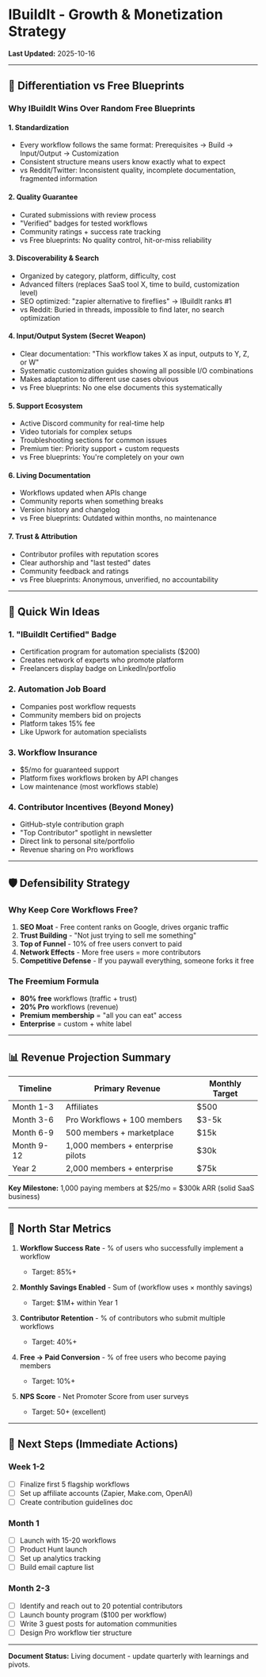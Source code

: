 # IBuildIt - Growth & Monetization Strategy

**Last Updated:** 2025-10-16

---

## 🎯 Differentiation vs Free Blueprints

### Why IBuildIt Wins Over Random Free Blueprints

#### 1. **Standardization**
- Every workflow follows the same format: Prerequisites → Build → Input/Output → Customization
- Consistent structure means users know exactly what to expect
- vs Reddit/Twitter: Inconsistent quality, incomplete documentation, fragmented information

#### 2. **Quality Guarantee**
- Curated submissions with review process
- "Verified" badges for tested workflows
- Community ratings + success rate tracking
- vs Free blueprints: No quality control, hit-or-miss reliability

#### 3. **Discoverability & Search**
- Organized by category, platform, difficulty, cost
- Advanced filters (replaces SaaS tool X, time to build, customization level)
- SEO optimized: "zapier alternative to fireflies" → IBuildIt ranks #1
- vs Reddit: Buried in threads, impossible to find later, no search optimization

#### 4. **Input/Output System** (Secret Weapon)
- Clear documentation: "This workflow takes X as input, outputs to Y, Z, or W"
- Systematic customization guides showing all possible I/O combinations
- Makes adaptation to different use cases obvious
- vs Free blueprints: No one else documents this systematically

#### 5. **Support Ecosystem**
- Active Discord community for real-time help
- Video tutorials for complex setups
- Troubleshooting sections for common issues
- Premium tier: Priority support + custom requests
- vs Free blueprints: You're completely on your own

#### 6. **Living Documentation**
- Workflows updated when APIs change
- Community reports when something breaks
- Version history and changelog
- vs Free blueprints: Outdated within months, no maintenance

#### 7. **Trust & Attribution**
- Contributor profiles with reputation scores
- Clear authorship and "last tested" dates
- Community feedback and ratings
- vs Free blueprints: Anonymous, unverified, no accountability

---

## 🎁 Quick Win Ideas

### 1. "IBuildIt Certified" Badge
- Certification program for automation specialists ($200)
- Creates network of experts who promote platform
- Freelancers display badge on LinkedIn/portfolio

### 2. Automation Job Board
- Companies post workflow requests
- Community members bid on projects
- Platform takes 15% fee
- Like Upwork for automation specialists

### 3. Workflow Insurance
- $5/mo for guaranteed support
- Platform fixes workflows broken by API changes
- Low maintenance (most workflows stable)

### 4. Contributor Incentives (Beyond Money)
- GitHub-style contribution graph
- "Top Contributor" spotlight in newsletter
- Direct link to personal site/portfolio
- Revenue sharing on Pro workflows

---

## 🛡️ Defensibility Strategy

### Why Keep Core Workflows Free?

1. **SEO Moat** - Free content ranks on Google, drives organic traffic
2. **Trust Building** - "Not just trying to sell me something"
3. **Top of Funnel** - 10% of free users convert to paid
4. **Network Effects** - More free users = more contributors
5. **Competitive Defense** - If you paywall everything, someone forks it free

### The Freemium Formula
- **80% free** workflows (traffic + trust)
- **20% Pro** workflows (revenue)
- **Premium membership** = "all you can eat" access
- **Enterprise** = custom + white label

---

## 📊 Revenue Projection Summary

| Timeline | Primary Revenue | Monthly Target |
|----------|----------------|----------------|
| Month 1-3 | Affiliates | $500 |
| Month 3-6 | Pro Workflows + 100 members | $3-5k |
| Month 6-9 | 500 members + marketplace | $15k |
| Month 9-12 | 1,000 members + enterprise pilots | $30k |
| Year 2 | 2,000 members + enterprise | $75k |

**Key Milestone:** 1,000 paying members at $25/mo = $300k ARR (solid SaaS business)

---

## 🧭 North Star Metrics

1. **Workflow Success Rate** - % of users who successfully implement a workflow
   - Target: 85%+

2. **Monthly Savings Enabled** - Sum of (workflow uses × monthly savings)
   - Target: $1M+ within Year 1

3. **Contributor Retention** - % of contributors who submit multiple workflows
   - Target: 40%+

4. **Free → Paid Conversion** - % of free users who become paying members
   - Target: 10%+

5. **NPS Score** - Net Promoter Score from user surveys
   - Target: 50+ (excellent)

---

## 🎯 Next Steps (Immediate Actions)

### Week 1-2
- [ ] Finalize first 5 flagship workflows
- [ ] Set up affiliate accounts (Zapier, Make.com, OpenAI)
- [ ] Create contribution guidelines doc

### Month 1
- [ ] Launch with 15-20 workflows
- [ ] Product Hunt launch
- [ ] Set up analytics tracking
- [ ] Build email capture list

### Month 2-3
- [ ] Identify and reach out to 20 potential contributors
- [ ] Launch bounty program ($100 per workflow)
- [ ] Write 3 guest posts for automation communities
- [ ] Design Pro workflow tier structure

---

**Document Status:** Living document - update quarterly with learnings and pivots.
